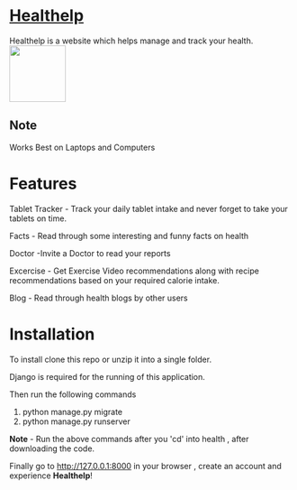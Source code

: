 # [Healthelp](https://healthelp.herokuapp.com)
Healthelp is a website which helps manage and track your health.
<img src="https://user-images.githubusercontent.com/69009528/133147854-14bde387-184e-462a-8d60-9b6a028a1a34.png" width="100" height="100">



## Note
Works Best on Laptops and Computers

# Features
Tablet Tracker  - Track your daily tablet intake and never forget to take your tablets on time.  

Facts - Read through some interesting and funny facts on health  

Doctor -Invite a Doctor to read your reports  

Excercise - Get Exercise Video recommendations along with recipe recommendations based on your required calorie intake.  

Blog - Read through health blogs by other users

# Installation
To install clone this repo or unzip it into a single folder.

Django is required for the running of this application.

Then run the following commands
1. python manage.py migrate
2. python manage.py runserver

**Note** - Run the above commands after you 'cd' into health , after downloading the code.

Finally go to http://127.0.0.1:8000 in your browser , create an account and experience **Healthelp**!


